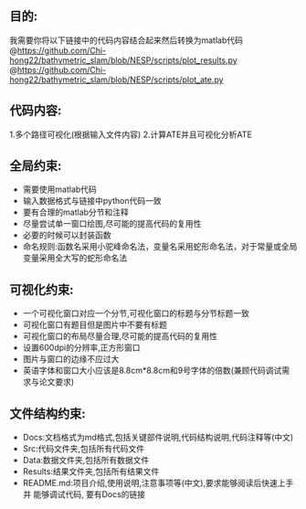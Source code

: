 
## 目的:
我需要你将以下链接中的代码内容结合起来然后转换为matlab代码
@https://github.com/Chi-hong22/bathymetric_slam/blob/NESP/scripts/plot_results.py 
@https://github.com/Chi-hong22/bathymetric_slam/blob/NESP/scripts/plot_ate.py 

## 代码内容:

1.多个路径可视化(根据输入文件内容)
2.计算ATE并且可视化分析ATE

## 全局约束:

- 需要使用matlab代码
- 输入数据格式与链接中python代码一致
- 要有合理的matlab分节和注释
- 尽量尝试单一窗口绘图,尽可能的提高代码的复用性
- 必要的时候可以封装函数
- 命名规则:函数名采用小驼峰命名法，变量名采用蛇形命名法，对于常量或全局变量采用全大写的蛇形命名法

## 可视化约束:

- 一个可视化窗口对应一个分节,可视化窗口的标题与分节标题一致
- 可视化窗口有题目但是图片中不要有标题
- 可视化窗口的布局尽量合理,尽可能的提高代码的复用性
- 设置600dpi的分辨率,正方形窗口
- 图片与窗口的边缘不应过大
- 英语字体和窗口大小应该是8.8cm*8.8cm和9号字体的倍数(兼顾代码调试需求与论文要求)

## 文件结构约束:

- Docs:文档格式为md格式,包括关键部件说明,代码结构说明,代码注释等(中文)
- Src:代码文件夹,包括所有代码文件
- Data:数据文件夹,包括所有数据文件
- Results:结果文件夹,包括所有结果文件
- README.md:项目介绍,使用说明,注意事项等(中文),要求能够阅读后快速上手并
能够调试代码, 要有Docs的链接
